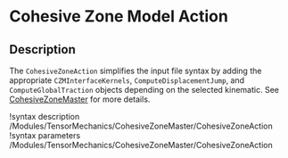 # Cohesive Zone Model Action

## Description

The `CohesiveZoneAction` simplifies the input file syntax by adding the appropriate `CZMInterfaceKernels`, `ComputeDisplacementJump`, and `ComputeGlobalTraction` objects depending on the selected kinematic. See [CohesiveZoneMaster](CohesiveZoneMaster/index.md) for more details.

!syntax description /Modules/TensorMechanics/CohesiveZoneMaster/CohesiveZoneAction
!syntax parameters /Modules/TensorMechanics/CohesiveZoneMaster/CohesiveZoneAction
